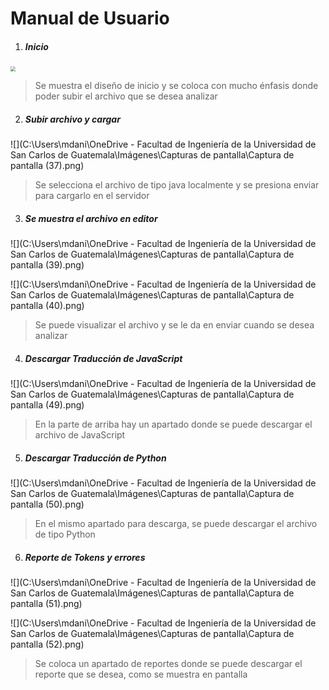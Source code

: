 # Manual de Usuario 

1. ##### Inicio 

<img src="C:\Users\mdani\OneDrive - Facultad de Ingeniería de la Universidad de San Carlos de Guatemala\Imágenes\Capturas de pantalla\Captura de pantalla (36).png" style="zoom: 50%;" />

> Se muestra el diseño de inicio y se coloca con mucho énfasis donde poder subir el archivo que se desea analizar



2. ##### Subir archivo y cargar 

![](C:\Users\mdani\OneDrive - Facultad de Ingeniería de la Universidad de San Carlos de Guatemala\Imágenes\Capturas de pantalla\Captura de pantalla (37).png)

> Se selecciona el archivo de tipo java localmente y se presiona enviar para cargarlo en el servidor 

3. ##### Se muestra el archivo en editor

![](C:\Users\mdani\OneDrive - Facultad de Ingeniería de la Universidad de San Carlos de Guatemala\Imágenes\Capturas de pantalla\Captura de pantalla (39).png)



![](C:\Users\mdani\OneDrive - Facultad de Ingeniería de la Universidad de San Carlos de Guatemala\Imágenes\Capturas de pantalla\Captura de pantalla (40).png)

 

> Se puede visualizar el archivo y se le da en enviar cuando se desea analizar



4. ##### Descargar Traducción de JavaScript

![](C:\Users\mdani\OneDrive - Facultad de Ingeniería de la Universidad de San Carlos de Guatemala\Imágenes\Capturas de pantalla\Captura de pantalla (49).png)

> En la parte de arriba hay un apartado donde se puede descargar el archivo de JavaScript



5. ##### Descargar Traducción de Python

![](C:\Users\mdani\OneDrive - Facultad de Ingeniería de la Universidad de San Carlos de Guatemala\Imágenes\Capturas de pantalla\Captura de pantalla (50).png)

> En el mismo apartado para descarga, se puede descargar el archivo de tipo Python 



6. ##### Reporte de Tokens y errores 

![](C:\Users\mdani\OneDrive - Facultad de Ingeniería de la Universidad de San Carlos de Guatemala\Imágenes\Capturas de pantalla\Captura de pantalla (51).png)

![](C:\Users\mdani\OneDrive - Facultad de Ingeniería de la Universidad de San Carlos de Guatemala\Imágenes\Capturas de pantalla\Captura de pantalla (52).png)



> Se coloca un apartado de reportes donde se puede descargar el reporte que se desea, como se muestra en pantalla

